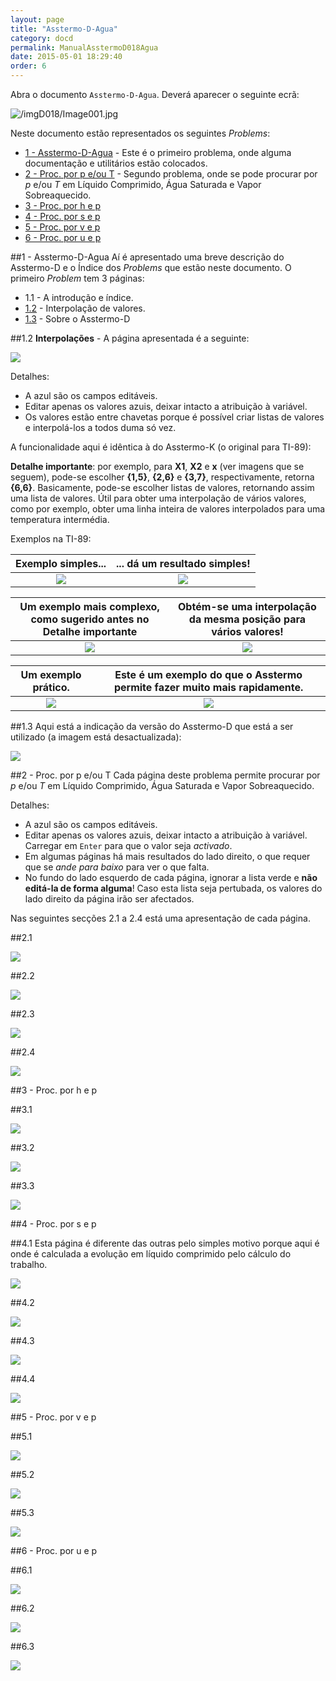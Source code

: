 ```yaml
---
layout: page
title: "Asstermo-D-Agua"
category: docd
permalink: ManualAsstermoD018Agua
date: 2015-05-01 18:29:40
order: 6
---
```


Abra o documento `Asstermo-D-Agua`. Deverá aparecer o seguinte ecrã:

![/imgD018/Image001.jpg](/imgD018/Image001.jpg)

Neste documento estão representados os seguintes _Problems_:

* [1 - Asstermo-D-Agua](#1---asstermo-d-agua) - Este é o primeiro problema, onde alguma documentação e utilitários estão colocados.
* [2 - Proc. por p e/ou T](#2---proc.-por-p-e/ou-t) - Segundo problema, onde se pode procurar por _p_ e/ou _T_ em Líquido Comprimido, Água Saturada e Vapor Sobreaquecido.
* [3 - Proc. por h e p](#3---proc.-por-h-e-p)
* [4 - Proc. por s e p](#4---proc.-por-s-e-p)
* [5 - Proc. por v e p](#5---proc.-por-v-e-p)
* [6 - Proc. por u e p](#6---proc.-por-u-e-p)


##1 - Asstermo-D-Agua
Aí é apresentado uma breve descrição do Asstermo-D e o Índice dos <i>Problems</i> que estão neste documento. O primeiro <i>Problem</i> tem 3 páginas:

* 1.1 - A introdução e índice.
* [1.2](#1.2) - Interpolação de valores.
* [1.3](#1.3) - Sobre o Asstermo-D



##1.2
<b>Interpolações</b> - A página apresentada é a seguinte:

<img src='/imgD018/Image002.jpg' />

Detalhes:

* A azul são os campos editáveis.
* Editar apenas os valores azuis, deixar intacto a atribuição à variável.
* Os valores estão entre chavetas porque é possível criar listas de valores e interpolá-los a todos duma só vez.


A funcionalidade aqui é idêntica à do Asstermo-K (o original para TI-89):

<b>Detalhe importante</b>: por exemplo, para <b>X1</b>, <b>X2</b> e <b>x</b> (ver imagens que se seguem), pode-se escolher <b>{1,5}</b>, <b>{2,6}</b> e <b>{3,7}</b>, respectivamente, retorna <b>{6,6}</b>. Basicamente, pode-se escolher listas de valores, retornando assim uma lista de valores. Útil para obter uma interpolação de vários valores, como por exemplo, obter uma linha inteira de valores interpolados para uma temperatura intermédia.

Exemplos na TI-89:

Exemplo simples...  | ... dá um resultado simples!
:---: | :---:
<img src='/img215/ManualAsstermo215Agua_22.png' /> | <img src='/img215/ManualAsstermo215Agua_23.png' /> 

Um exemplo mais complexo, como sugerido antes no <b>Detalhe importante</b> | Obtém-se uma interpolação da mesma posição para vários valores!
:---: | :---:
<img src='/img215/ManualAsstermo215Agua_24.png' /> | <img src='/img215/ManualAsstermo215Agua_25.png' /> </th></thead><tbody>

Um exemplo prático.| Este é um exemplo do que o Asstermo permite fazer muito mais rapidamente.
:---: | :---:
<img src='/img215/ManualAsstermo215Agua_26.png' /> | <img src='/img215/ManualAsstermo215Agua_27.png' /> </th></thead><tbody>


##1.3
Aqui está a indicação da versão do Asstermo-D que está a ser utilizado (a imagem está desactualizada):

<img src='/imgD018/Image003.jpg' />


##2 - Proc. por p e/ou T
Cada página deste problema permite procurar por <i>p</i> e/ou <i>T</i>  em Líquido Comprimido, Água Saturada e Vapor Sobreaquecido.

Detalhes:

* A azul são os campos editáveis.
* Editar apenas os valores azuis, deixar intacto a atribuição à variável. Carregar em <code>Enter</code> para que o valor seja <i>activado</i>.
* Em algumas páginas há mais resultados do lado direito, o que requer que se <i>ande para baixo</i> para ver o que falta.
* No fundo do lado esquerdo de cada página, ignorar a lista verde e <b>não editá-la de forma alguma</b>! Caso esta lista seja pertubada, os valores do lado direito da página irão ser afectados.


Nas seguintes secções 2.1 a 2.4 está uma apresentação de cada página.

##2.1

<img src='/imgD018/Image004.jpg' />

##2.2

<img src='/imgD018/Image005.jpg' />

##2.3

<img src='/imgD018/Image006.jpg' />

##2.4

<img src='/imgD018/Image007.jpg' />


##3 - Proc. por h e p

##3.1

<img src='/imgD018/Image008.jpg' />

##3.2

<img src='/imgD018/Image009.jpg' />

##3.3

<img src='/imgD018/Image010.jpg' />


##4 - Proc. por s e p

##4.1
Esta página é diferente das outras pelo simples motivo porque aqui é onde é calculada a evolução em líquido comprimido pelo cálculo do trabalho.

<img src='/imgD018/Image011.jpg' />

##4.2

<img src='/imgD018/Image012.jpg' />

##4.3

<img src='/imgD018/Image014.jpg' />

##4.4

<img src='/imgD018/Image015.jpg' />


##5 - Proc. por v e p

##5.1

<img src='/imgD018/Image016.jpg' />

##5.2

<img src='/imgD018/Image017.jpg' />

##5.3

<img src='/imgD018/Image018.jpg' />


##6 - Proc. por u e p

##6.1

<img src='/imgD018/Image019.jpg' />

##6.2

<img src='/imgD018/Image020.jpg' />

##6.3

<img src='/imgD018/Image021.jpg' />

